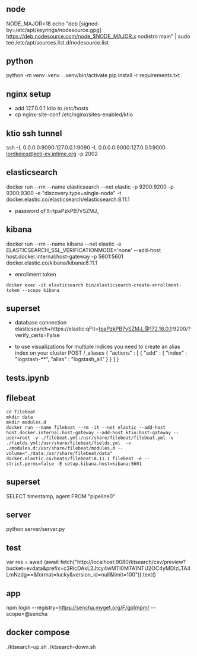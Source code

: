#

## node
NODE_MAJOR=18
echo "deb [signed-by=/etc/apt/keyrings/nodesource.gpg] https://deb.nodesource.com/node_$NODE_MAJOR.x nodistro main" | sudo tee /etc/apt/sources.list.d/nodesource.list

## python
python -m venv .venv
. .venv/bin/activate
pip install -r requirements.txt

## nginx setup
* add 127.0.0.1 ktio to /etc/hosts
* cp nginx-site-conf /etc/nginx/sites-enabled/ktio

## ktio ssh tunnel
ssh -L 0.0.0.0:9090:127.0.0.1:9090 -L 0.0.0.0:9000:127.0.0.1:9000 lordkeios@keti-ev.iptime.org -p 2002

## elasticsearch
docker run --rm --name elasticsearch --net elastic -p 9200:9200 -p 9300:9300 -e "discovery.type=single-node" -t docker.elastic.co/elasticsearch/elasticsearch:8.11.1
* password
  qFlt=tpaPzkPB7vSZMJ_

## kibana
docker run --rm --name kibana --net elastic -e ELASTICSEARCH_SSL_VERIFICATIONMODE='none' --add-host host.docker.internal:host-gateway -p 5601:5601 docker.elastic.co/kibana/kibana:8.11.1

* enrollment token
```
docker exec -it elasticsearch bin/elasticsearch-create-enrollment-token --scope kibana
```

## superset

* database connection
elasticsearch+https://elastic:qFlt=tpaPzkPB7vSZMJ_@172.18.0.1:9200/?verify_certs=False

* to use visualizations for multiple indices you need to create an alias index on your cluster
POST /_aliases
{
    "actions" : [
        { "add" : { "index" : "logstash-**", "alias" : "logstash_all" } }
    ]
}

## tests.ipynb

## filebeat
```
cd filebeat
mkdir data
mkdir modules.d
docker run --name filebeat --rm -it --net elastic --add-host host.docker.internal:host-gateway --add-host ktio:host-gateway --user=root -v ./filebeat.yml:/usr/share/filebeat/filebeat.yml -v ./fields.yml:/usr/share/filebeat/fields.yml  -v ./modules.d:/usr/share/filebeat/modules.d --volume="./data:/usr/share/filebeat/data" docker.elastic.co/beats/filebeat:8.11.1 filebeat -e --strict.perms=false -E setup.kibana.host=kibana:5601
```

## superset
SELECT timestamp, agent FROM "pipeline0"


## server
python server/server.py

## test
var res = await (await fetch("http://localhost:9080/ktsearch/csv/preview?bucket=evdata&prefix=c3RlcDAxL2Jtcy4wMTI0MTA1NTU2OC4yMDIzLTA4LmNzdg==&format=lucky&version_id=null&limit=100")).text()


## app
npm login --registry=https://sencha.myget.org/F/gpl/npm/ --scope=@sencha

## docker compose
./ktsearch-up.sh
./ktsearch-down.sh
